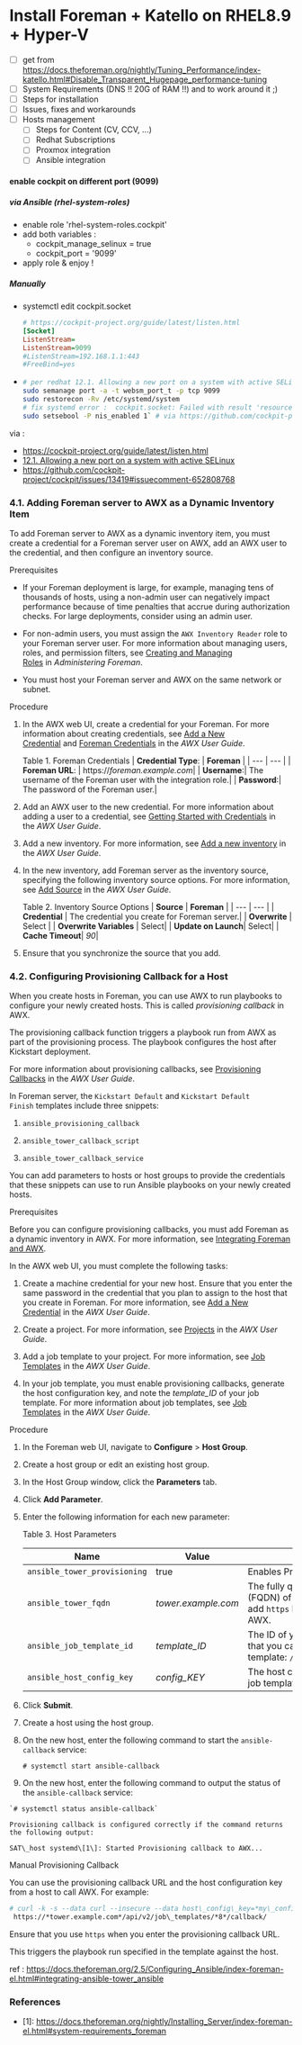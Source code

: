 # Install Foreman + Katello on RHEL8.9 + Hyper-V

- [ ] get from  https://docs.theforeman.org/nightly/Tuning_Performance/index-katello.html#Disable_Transparent_Hugepage_performance-tuning
 - [ ] System Requirements (DNS !! 20G of RAM !!) and to work around it ;)
 - [ ] Steps for installation
 - [ ] Issues, fixes and workarounds
- [ ] Hosts management
  - [ ] Steps for Content (CV, CCV, ...)
  - [ ] Redhat Subscriptions
  - [ ] Proxmox integration
  - [ ] Ansible integration

#### enable cockpit on different port (9099)
 ##### via Ansible (rhel-system-roles)
 - enable role 'rhel-system-roles.cockpit'
 - add both variables :
   - cockpit_manage_selinux	= true
   - cockpit_port = '9099'
 - apply role & enjoy !
 ##### Manually
 - systemctl edit cockpit.socket
   ```ini
   # https://cockpit-project.org/guide/latest/listen.html
   [Socket]
   ListenStream=
   ListenStream=9099
   #ListenStream=192.168.1.1:443
   #FreeBind=yes
   ```
-
  ```bash
  # per redhat 12.1. Allowing a new port on a system with active SELinux
  sudo semanage port -a -t websm_port_t -p tcp 9099
  sudo restorecon -Rv /etc/systemd/system
  # fix systemd error :  cockpit.socket: Failed with result 'resources'.
  sudo setsebool -P nis_enabled 1` # via https://github.com/cockpit-project/cockpit/issues/13419#issuecomment-652808768
  ```
via :
- https://cockpit-project.org/guide/latest/listen.html
- [12.1. Allowing a new port on a system with active SELinux](https://access.redhat.com/documentation/en-us/red_hat_enterprise_linux/8/html-single/managing_systems_using_the_rhel_8_web_console/index#allowing-a-new-port-with-selinux_configuring-the-web-console-listening-port)
- https://github.com/cockpit-project/cockpit/issues/13419#issuecomment-652808768

### 
### 4.1. Adding Foreman server to AWX as a Dynamic Inventory Item

To add Foreman server to AWX as a dynamic inventory item, you must create a credential for a Foreman server user on AWX, add an AWX user to the credential, and then configure an inventory source.

Prerequisites

-   If your Foreman deployment is large, for example, managing tens of thousands of hosts, using a non-admin user can negatively impact performance because of time penalties that accrue during authorization checks. For large deployments, consider using an admin user.
    
-   For non-admin users, you must assign the `AWX Inventory Reader` role to your Foreman server user. For more information about managing users, roles, and permission filters, see [Creating and Managing Roles](https://docs.theforeman.org/2.5/Administering_Red_Hat_Satellite/index-foreman-el.html#sect-Administering-Users_and_Roles-Creating_and_Managing_Roles) in *Administering Foreman*.
    
-   You must host your Foreman server and AWX on the same network or subnet.
    

Procedure

1.  In the AWX web UI, create a credential for your Foreman. For more information about creating credentials, see [Add a New Credential](http://docs.ansible.com/ansible-tower/latest/html/userguide/credentials.html#add-a-new-credential) and [Foreman Credentials](http://docs.ansible.com/ansible-tower/latest/html/userguide/credentials.html#red-hat-satellite-6) in the *AWX User Guide*.
    
    Table 1. Foreman Credentials
    | **Credential Type**: | **Foreman** |
    | --- | --- |
    | **Foreman URL**: | https://*foreman.example.com*|
    | **Username**:| The username of the Foreman user with the integration role.|
    | **Password**:| The password of the Foreman user.|
    
2.  Add an AWX user to the new credential. For more information about adding a user to a credential, see [Getting Started with Credentials](http://docs.ansible.com/ansible-tower/latest/html/userguide/credentials.html#getting-started-with-credentials) in the *AWX User Guide*.
    
3.  Add a new inventory. For more information, see [Add a new inventory](http://docs.ansible.com/ansible-tower/latest/html/userguide/inventories.html#add-a-new-inventory) in the *AWX User Guide*.
    
4.  In the new inventory, add Foreman server as the inventory source, specifying the following inventory source options. For more information, see [Add Source](https://docs.ansible.com/ansible-tower/latest/html/userguide/inventories.html#add-source) in the *AWX User Guide*.
    
    Table 2. Inventory Source Options
    | **Source** | **Foreman** |
    | --- | --- |
    | **Credential** | The credential you create for Foreman server.|
    | **Overwrite**  | Select |
    | **Overwrite Variables** | Select|
    | **Update on Launch**| Select|
    | **Cache Timeout**| *90*|
    
5.  Ensure that you synchronize the source that you add.
    

### 4.2. Configuring Provisioning Callback for a Host

When you create hosts in Foreman, you can use AWX to run playbooks to configure your newly created hosts. This is called *provisioning callback* in AWX.

The provisioning callback function triggers a playbook run from AWX as part of the provisioning process. The playbook configures the host after Kickstart deployment.

For more information about provisioning callbacks, see [Provisioning Callbacks](http://docs.ansible.com/ansible-tower/latest/html/userguide/job_templates.html#provisioning-callbacks) in the *AWX User Guide*.

In Foreman server, the `Kickstart Default` and `Kickstart Default Finish` templates include three snippets:

1.  `ansible_provisioning_callback`
    
2.  `ansible_tower_callback_script`
    
3.  `ansible_tower_callback_service`
    

You can add parameters to hosts or host groups to provide the credentials that these snippets can use to run Ansible playbooks on your newly created hosts.

Prerequisites

Before you can configure provisioning callbacks, you must add Foreman as a dynamic inventory in AWX. For more information, see [Integrating Foreman and AWX](https://docs.theforeman.org/2.5/Configuring_Ansible/index-foreman-el.html#integrating-ansible-tower_ansible).

In the AWX web UI, you must complete the following tasks:

1.  Create a machine credential for your new host. Ensure that you enter the same password in the credential that you plan to assign to the host that you create in Foreman. For more information, see [Add a New Credential](https://docs.ansible.com/ansible-tower/latest/html/userguide/credentials.html#add-a-new-credential) in the *AWX User Guide*.
    
2.  Create a project. For more information, see [Projects](https://docs.ansible.com/ansible-tower/latest/html/userguide/projects.html) in the *AWX User Guide*.
    
3.  Add a job template to your project. For more information, see [Job Templates](https://docs.ansible.com/ansible-tower/latest/html/userguide/job_templates.html#create-a-job-template) in the *AWX User Guide*.
    
4.  In your job template, you must enable provisioning callbacks, generate the host configuration key, and note the *template\_ID* of your job template. For more information about job templates, see [Job Templates](http://docs.ansible.com/ansible-tower/latest/html/userguide/job_templates.html#) in the *AWX User Guide*.
    

Procedure

1.  In the Foreman web UI, navigate to **Configure** > **Host Group**.
    
2.  Create a host group or edit an existing host group.
    
3.  In the Host Group window, click the **Parameters** tab.
    
4.  Click **Add Parameter**.
    
5.  Enter the following information for each new parameter:
    
    Table 3. Host Parameters

    | Name | Value | Description |
    | --- | --- | --- |
    | `ansible_tower_provisioning` | true  | Enables Provisioning Callback.|
    | `ansible_tower_fqdn` | *tower.example.com* | The fully qualified domain name (FQDN) of your AWX. Do not add `https` because this is appended by AWX.|
    | `ansible_job_template_id` | *template\_ID* | The ID of your provisioning template that you can find in the URL of the template: `/templates/job_template/*5*`.|
    |`ansible_host_config_key`| *config\_KEY* | The host configuration key that your job template generates in AWX.|
    
7.  Click **Submit**.
    
8.  Create a host using the host group.
    
9.  On the new host, enter the following command to start the `ansible-callback` service:
    
    `# systemctl start ansible-callback`
    
10.  On the new host, enter the following command to output the status of the `ansible-callback` service:
    
    `# systemctl status ansible-callback`
    
    Provisioning callback is configured correctly if the command returns the following output:
    
    SAT\_host systemd\[1\]: Started Provisioning callback to AWX...
    

Manual Provisioning Callback

You can use the provisioning callback URL and the host configuration key from a host to call AWX. For example:

```bash
# curl -k -s --data curl --insecure --data host\_config\_key=*my\_config\_key* \\
 https://*tower.example.com*/api/v2/job\_templates/*8*/callback/
```

Ensure that you use `https` when you enter the provisioning callback URL.

This triggers the playbook run specified in the template against the host.

ref : https://docs.theforeman.org/2.5/Configuring_Ansible/index-foreman-el.html#integrating-ansible-tower_ansible

### References
* <a id="1">[1]</a>: https://docs.theforeman.org/nightly/Installing_Server/index-foreman-el.html#system-requirements_foreman
